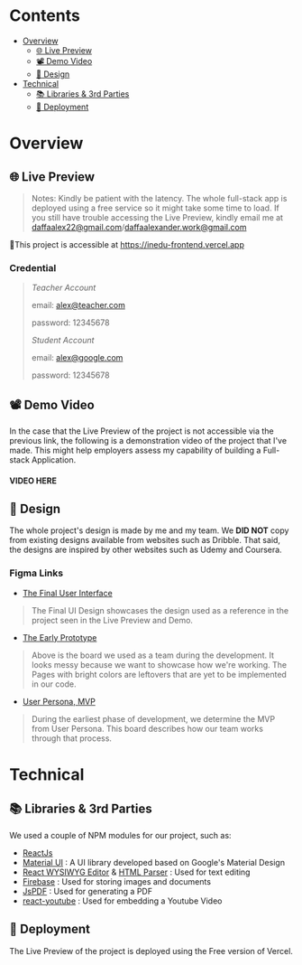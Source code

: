 # Contents
- [Overview](https://github.com/daffaalex22/LMS-Frontend/edit/main/README.md#overview)
  - [🌐 Live Preview](https://github.com/daffaalex22/LMS-Frontend/edit/main/README.md#-live-preview)
  - [📽️ Demo Video](https://github.com/daffaalex22/LMS-Frontend/edit/main/README.md#%EF%B8%8F-demo-video)
  - [🎨 Design](https://github.com/daffaalex22/LMS-Frontend/edit/main/README.md#-design)
- [Technical](https://github.com/daffaalex22/LMS-Frontend/edit/main/README.md#technical)
  - [📚 Libraries & 3rd Parties](https://github.com/daffaalex22/LMS-Frontend/edit/main/README.md#overview)
  - [🤖 Deployment](https://github.com/daffaalex22/LMS-Frontend/edit/main/README.md#overview)

# Overview

## 🌐 Live Preview
> Notes: Kindly be patient with the latency. The whole full-stack app is deployed using a free service so it might take some time to load.
> If you still have trouble accessing the Live Preview, kindly email me at daffaalex22@gmail.com/daffaalexander.work@gmail.com

🔗This project is accessible at [https://inedu-frontend.vercel.app
](https://inedu-frontend.vercel.app)

### Credential
> 
> _Teacher Account_
> 
>   email: alex@teacher.com
> 
>   password: 12345678
> 
> _Student Account_
> 
>   email: alex@google.com
> 
>   password: 12345678

## 📽️ Demo Video

In the case that the Live Preview of the project is not accessible via the previous link, the following is a demonstration video of the project that I've made. This might help employers assess my capability of building a Full-stack Application.

#### VIDEO HERE

## 🎨 Design
The whole project's design is made by me and my team. We **DID NOT** copy from existing designs available from websites such as Dribble. That said, the designs are inspired by other websites such as Udemy and Coursera.

### Figma Links
- [The Final User Interface](https://www.figma.com/file/LiNhF4XjN2T8ZB9bToe9Qf/InEdu?type=design&node-id=24-30&mode=design)
> The Final UI Design showcases the design used as a reference in the project seen in the Live Preview and Demo.
- [The Early Prototype](https://www.figma.com/file/LiNhF4XjN2T8ZB9bToe9Qf/InEdu?type=design&node-id=0-1&mode=design)
> Above is the board we used as a team during the development. It looks messy because we want to showcase how we're working. The Pages with bright colors are leftovers that are yet to be implemented in our code.
- [User Persona, MVP](https://www.figma.com/file/LiNhF4XjN2T8ZB9bToe9Qf/InEdu?type=design&node-id=61-2&mode=design)
> During the earliest phase of development, we determine the MVP from User Persona. This board describes how our team works through that process.


# Technical

## 📚 Libraries & 3rd Parties
We used a couple of NPM modules for our project, such as:
- [ReactJs](https://react.dev/)
- [Material UI](https://mui.com/)     : A UI library developed based on Google's Material Design
- [React WYSIWYG Editor](https://github.com/jpuri/react-draft-wysiwyg) & [HTML Parser](https://www.npmjs.com/package/html-react-parser)  : Used for text editing
- [Firebase](https://firebase.google.com/)                            : Used for storing images and documents
- [JsPDF](https://www.npmjs.com/package/jspdf)                               : Used for generating a PDF
- [react-youtube](https://www.npmjs.com/package/react-youtube)                       : Used for embedding a Youtube Video                          

## 🤖 Deployment
The Live Preview of the project is deployed using the Free version of Vercel.

